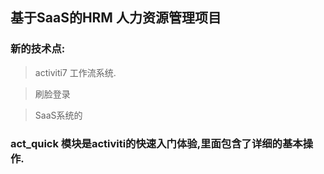 ## 基于SaaS的HRM 人力资源管理项目

### 新的技术点:
> activiti7 工作流系统.

> 刷脸登录

> SaaS系统的

### act_quick 模块是activiti的快速入门体验,里面包含了详细的基本操作.